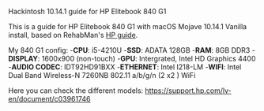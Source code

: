 Hackintosh 10.14.1 guide for HP Elitebook 840 G1

This is a guide for HP Elitebook 840 G1 with macOS Mojave 10.14.1 Vanilla install, based on RehabMan's [HP guide](https://www.tonymacx86.com/threads/guide-hp-probook-elitebook-zbook-using-clover-uefi-hotpatch.261719/).

My 840 G1 config:
-**CPU**: i5-4210U 
-**SSD**: ADATA 128GB
-**RAM**: 8GB DDR3
-**DISPLAY**: 1600x900 (non-touch)
-**GPU**: Intergrated, Intel HD Graphics 4400
-**AUDIO CODEC**: IDT92HD91BXX
-**ETHERNET**: Intel I218-LM
-**WIFI**: Intel Dual Band Wireless-N 7260NB 802.11 a/b/g/n (2 x2 ) WiFi

Here you can check the different models: https://support.hp.com/lv-en/document/c03961746
